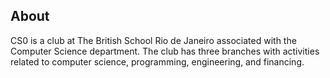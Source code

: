 ## About
CS0 is a club at The British School Rio de Janeiro associated with the Computer Science department. The club has three branches with activities related to computer science, programming, engineering, and financing.
